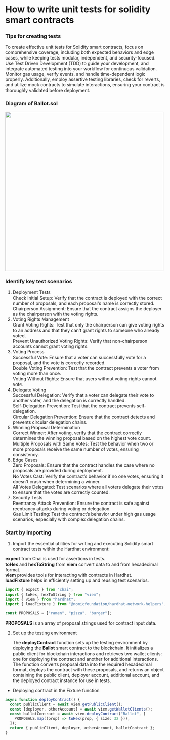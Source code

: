 # How to write unit tests for solidity smart contracts

### Tips for creating tests

To create effective unit tests for Solidity smart contracts, focus on comprehensive coverage, 
including both expected behaviors and edge cases, while keeping tests modular, independent, 
and security-focused. Use Test Driven Development (TDD) to guide your development, and integrate automated 
testing into your workflow for continuous validation. Monitor gas usage, verify events, 
and handle time-dependent logic properly. Additionally, employ assertive testing libraries, 
check for reverts, and utilize mock contracts to simulate interactions, 
ensuring your contract is thoroughly validated before deployment.

### Diagram of Ballot.sol
<img src="https://github.com/user-attachments/assets/e35b6c06-3d8e-420a-b58e-82f7945f8e09" width="500" >


### Identify key test scenarios
1. Deployment Tests<br />
Check Initial Setup: Verify that the contract is deployed with the correct number of proposals, and each proposal's name is correctly stored.<br />
Chairperson Assignment: Ensure that the contract assigns the deployer as the chairperson with the voting rights.<br />
2. Voting Rights Management<br />
Grant Voting Rights: Test that only the chairperson can give voting rights to an address and that they can't grant rights to someone who already voted.<br />
Prevent Unauthorized Voting Rights: Verify that non-chairperson accounts cannot grant voting rights.<br />
3. Voting Process<br />
Successful Vote: Ensure that a voter can successfully vote for a proposal, and the vote is correctly recorded.<br />
Double Voting Prevention: Test that the contract prevents a voter from voting more than once.<br />
Voting Without Rights: Ensure that users without voting rights cannot vote.<br />
4. Delegate Voting<br />
Successful Delegation: Verify that a voter can delegate their vote to another voter, and the delegation is correctly handled.<br />
Self-Delegation Prevention: Test that the contract prevents self-delegation.<br />
Circular Delegation Prevention: Ensure that the contract detects and prevents circular delegation chains.<br />
5. Winning Proposal Determination<br />
Correct Winner: After voting, verify that the contract correctly determines the winning proposal based on the highest vote count.<br />
Multiple Proposals with Same Votes: Test the behavior when two or more proposals receive the same number of votes, ensuring consistency.<br />
6. Edge Cases<br />
Zero Proposals: Ensure that the contract handles the case where no proposals are provided during deployment.<br />
No Votes Cast: Verify the contract’s behavior if no one votes, ensuring it doesn't crash when determining a winner.<br />
All Votes Delegated: Test scenarios where all voters delegate their votes to ensure that the votes are correctly counted.<br />
7. Security Tests<br />
Reentrancy Attack Prevention: Ensure the contract is safe against reentrancy attacks during voting or delegation.<br />
Gas Limit Testing: Test the contract’s behavior under high gas usage scenarios, especially with complex delegation chains.<br />


### Start by Importing
1. Import the essential utilities for writing and executing Solidity smart contract tests within the Hardhat environment:

  **expect** from Chai is used for assertions in tests.<br/>
  **toHex** and **hexToString** from **viem** convert data to and from hexadecimal format.<br/>
  **viem** provides tools for interacting with contracts in Hardhat.<br/>
  **loadFixture** helps in efficiently setting up and reusing test scenarios.<br/>

  ```typescript
  import { expect } from "chai";
  import { toHex, hexToString } from "viem";
  import { viem } from "hardhat";
  import { loadFixture } from "@nomicfoundation/hardhat-network-helpers";

  const PROPOSALS = ["ramen", "pizza", "burger"];
  ```
  **PROPOSALS** is an array of proposal strings used for contract input data.

2. Set up the testing environment

   The **deployContract** function sets up the testing environment by deploying the **Ballot** smart contract to the blockchain.
   It initializes a public client for blockchain interactions and retrieves two wallet clients:
   one for deploying the contract and another for additional interactions.
   The function converts proposal data into the required hexadecimal format,
   deploys the contract with these proposals, and returns an object containing the public client,
   deployer account, additional account, and the deployed contract instance for use in tests.

* Deploying contract in the Fixture function

```typescript
async function deployContract() {
  const publicClient = await viem.getPublicClient();
  const [deployer, otherAccount] = await viem.getWalletClients();
  const ballotContract = await viem.deployContract("Ballot", [
    PROPOSALS.map((prop) => toHex(prop, { size: 32 })),
  ]);
  return { publicClient, deployer, otherAccount, ballotContract };
}
```



